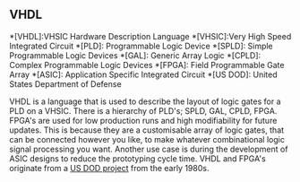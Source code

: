 ## VHDL

*[VHDL]:VHSIC Hardware Description Language
*[VHSIC]:Very High Speed Integrated Circuit
*[PLD]: Programmable Logic Device
*[SPLD]: Simple Programmable Logic Devices
*[GAL]: Generic Array Logic
*[CPLD]: Complex Programmable Logic Devices
*[FPGA]: Field Programmable Gate Array
*[ASIC]: Application Specific Integrated Circuit
*[US DOD]: United States Department of Defense

VHDL is a language that is used to describe the layout of logic gates for a PLD on a VHSIC.
There is a hierarchy of PLD's; SPLD, GAL, CPLD, FPGA.
FPGA's are used for low production runs and high modifiability for future updates. This is because they are a customisable array of logic gates, that can be connected however you like, to make whatever combinational logic signal processing you want.
Another use case is during the development of ASIC designs to reduce the prototyping cycle time.
VHDL and FPGA's originate from a [US DOD project](https://en.wikipedia.org/wiki/Very_High_Speed_Integrated_Circuit_Program) from the early 1980s.
